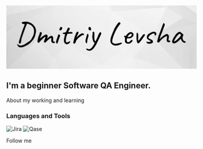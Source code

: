 ![Header](https://github.com/Dimaqa0911/Dimaqa0911/blob/main/assets/header.png)

## I'm a beginner Software QA Engineer.

About my working and learning

### Languages and Tools
![Jira](https://img.shields.io/badge/Jira-000000?style=for-the-badge&logo=Jira&logoColor=207CF7)
![Qase](https://img.shields.io/badge/Qase-000000?style=for-the-badge&logo=Qase&logoColor=5843C8)

Follow me
